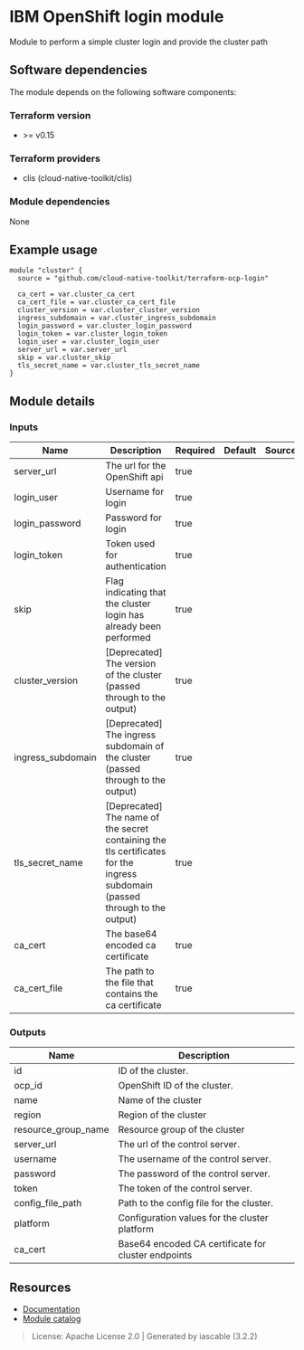 # IBM OpenShift login module

Module to perform a simple cluster login and provide the cluster path


## Software dependencies

The module depends on the following software components:

### Terraform version

- \>= v0.15

### Terraform providers


- clis (cloud-native-toolkit/clis)

### Module dependencies


None

## Example usage

```hcl
module "cluster" {
  source = "github.com/cloud-native-toolkit/terraform-ocp-login"

  ca_cert = var.cluster_ca_cert
  ca_cert_file = var.cluster_ca_cert_file
  cluster_version = var.cluster_cluster_version
  ingress_subdomain = var.cluster_ingress_subdomain
  login_password = var.cluster_login_password
  login_token = var.cluster_login_token
  login_user = var.cluster_login_user
  server_url = var.server_url
  skip = var.cluster_skip
  tls_secret_name = var.cluster_tls_secret_name
}

```

## Module details

### Inputs

| Name | Description | Required | Default | Source |
|------|-------------|---------|----------|--------|
| server_url | The url for the OpenShift api | true |  |  |
| login_user | Username for login | true |  |  |
| login_password | Password for login | true |  |  |
| login_token | Token used for authentication | true |  |  |
| skip | Flag indicating that the cluster login has already been performed | true |  |  |
| cluster_version | [Deprecated] The version of the cluster (passed through to the output) | true |  |  |
| ingress_subdomain | [Deprecated] The ingress subdomain of the cluster (passed through to the output) | true |  |  |
| tls_secret_name | [Deprecated] The name of the secret containing the tls certificates for the ingress subdomain (passed through to the output) | true |  |  |
| ca_cert | The base64 encoded ca certificate | true |  |  |
| ca_cert_file | The path to the file that contains the ca certificate | true |  |  |

### Outputs

| Name | Description |
|------|-------------|
| id | ID of the cluster. |
| ocp_id | OpenShift ID of the cluster. |
| name | Name of the cluster |
| region | Region of the cluster |
| resource_group_name | Resource group of the cluster |
| server_url | The url of the control server. |
| username | The username of the control server. |
| password | The password of the control server. |
| token | The token of the control server. |
| config_file_path | Path to the config file for the cluster. |
| platform | Configuration values for the cluster platform |
| ca_cert | Base64 encoded CA certificate for cluster endpoints |

## Resources

- [Documentation](https://operate.cloudnativetoolkit.dev)
- [Module catalog](https://modules.cloudnativetoolkit.dev)

> License: Apache License 2.0 | Generated by iascable (3.2.2)
